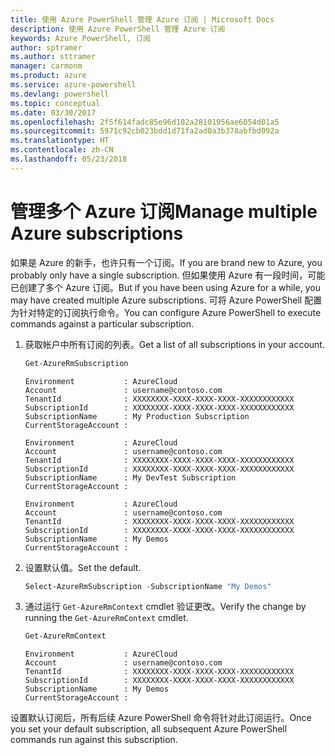 ```yaml
---
title: 使用 Azure PowerShell 管理 Azure 订阅 | Microsoft Docs
description: 使用 Azure PowerShell 管理 Azure 订阅
keywords: Azure PowerShell, 订阅
author: sptramer
ms.author: sttramer
manager: carmonm
ms.product: azure
ms.service: azure-powershell
ms.devlang: powershell
ms.topic: conceptual
ms.date: 03/30/2017
ms.openlocfilehash: 2f5f614fadc85e96d102a28101956ae6054d01a5
ms.sourcegitcommit: 5971c92cb023bdd1d71fa2ad0a3b378abfbd092a
ms.translationtype: HT
ms.contentlocale: zh-CN
ms.lasthandoff: 05/23/2018
---
```

# <a name="manage-multiple-azure-subscriptions"></a><span data-ttu-id="cbab0-104">管理多个 Azure 订阅</span><span class="sxs-lookup"><span data-stu-id="cbab0-104">Manage multiple Azure subscriptions</span></span>

<span data-ttu-id="cbab0-105">如果是 Azure 的新手，也许只有一个订阅。</span><span class="sxs-lookup"><span data-stu-id="cbab0-105">If you are brand new to Azure, you probably only have a single subscription.</span></span> <span data-ttu-id="cbab0-106">但如果使用 Azure 有一段时间，可能已创建了多个 Azure 订阅。</span><span class="sxs-lookup"><span data-stu-id="cbab0-106">But if you have been using Azure for a while, you may have created multiple Azure subscriptions.</span></span> <span data-ttu-id="cbab0-107">可将 Azure PowerShell 配置为针对特定的订阅执行命令。</span><span class="sxs-lookup"><span data-stu-id="cbab0-107">You can configure Azure PowerShell to execute commands against a particular subscription.</span></span>

1. <span data-ttu-id="cbab0-108">获取帐户中所有订阅的列表。</span><span class="sxs-lookup"><span data-stu-id="cbab0-108">Get a list of all subscriptions in your account.</span></span>

    ```powershell
    Get-AzureRmSubscription
    ```

    ```
    Environment           : AzureCloud
    Account               : username@contoso.com
    TenantId              : XXXXXXXX-XXXX-XXXX-XXXX-XXXXXXXXXXXX
    SubscriptionId        : XXXXXXXX-XXXX-XXXX-XXXX-XXXXXXXXXXXX
    SubscriptionName      : My Production Subscription
    CurrentStorageAccount :

    Environment           : AzureCloud
    Account               : username@contoso.com
    TenantId              : XXXXXXXX-XXXX-XXXX-XXXX-XXXXXXXXXXXX
    SubscriptionId        : XXXXXXXX-XXXX-XXXX-XXXX-XXXXXXXXXXXX
    SubscriptionName      : My DevTest Subscription
    CurrentStorageAccount :

    Environment           : AzureCloud
    Account               : username@contoso.com
    TenantId              : XXXXXXXX-XXXX-XXXX-XXXX-XXXXXXXXXXXX
    SubscriptionId        : XXXXXXXX-XXXX-XXXX-XXXX-XXXXXXXXXXXX
    SubscriptionName      : My Demos
    CurrentStorageAccount :
    ```

2. <span data-ttu-id="cbab0-109">设置默认值。</span><span class="sxs-lookup"><span data-stu-id="cbab0-109">Set the default.</span></span>

    ```powershell
    Select-AzureRmSubscription -SubscriptionName "My Demos"
    ```

3. <span data-ttu-id="cbab0-110">通过运行 `Get-AzureRmContext` cmdlet 验证更改。</span><span class="sxs-lookup"><span data-stu-id="cbab0-110">Verify the change by running the `Get-AzureRmContext` cmdlet.</span></span>

    ```powershell
    Get-AzureRmContext
    ```

    ```
    Environment           : AzureCloud
    Account               : username@contoso.com
    TenantId              : XXXXXXXX-XXXX-XXXX-XXXX-XXXXXXXXXXXX
    SubscriptionId        : XXXXXXXX-XXXX-XXXX-XXXX-XXXXXXXXXXXX
    SubscriptionName      : My Demos
    CurrentStorageAccount :
    ```

<span data-ttu-id="cbab0-111">设置默认订阅后，所有后续 Azure PowerShell 命令将针对此订阅运行。</span><span class="sxs-lookup"><span data-stu-id="cbab0-111">Once you set your default subscription, all subsequent Azure PowerShell commands run against this subscription.</span></span>
